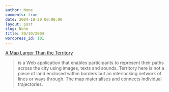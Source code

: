 ```yaml
---
author: None
comments: true
date: 2004-10-20 00:00:00
layout: post
slug: None
title: 20/10/2004
wordpress_id: 101
---
```


[A Map Larger Than the Territory](http://www.mapterritory.com/)




> is a Web application that enables participants to represent their paths across the city using images, texts and sounds. Territory here is not a piece of land enclosed within borders but an interlocking network of lines or ways through. The map materialises and connects individual trajectories.

